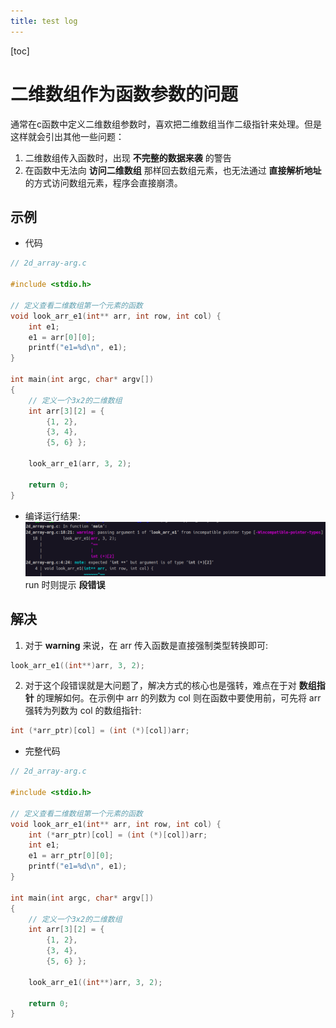 ```yaml
---
title: test log
---
```

[toc]

# 二维数组作为函数参数的问题
通常在c函数中定义二维数组参数时，喜欢把二维数组当作二级指针来处理。但是这样就会引出其他一些问题：
1. 二维数组传入函数时，出现 **不完整的数据来袭** 的警告  
2. 在函数中无法向 **访问二维数组** 那样回去数组元素，也无法通过 **直接解析地址** 的方式访问数组元素，程序会直接崩溃。  

## 示例
* 代码
```c
// 2d_array-arg.c

#include <stdio.h>

// 定义查看二维数组第一个元素的函数
void look_arr_e1(int** arr, int row, int col) {
	int e1;
	e1 = arr[0][0];
	printf("e1=%d\n", e1);
}

int main(int argc, char* argv[])
{
	// 定义一个3x2的二维数组
	int arr[3][2] = {
		{1, 2},
		{3, 4},
		{5, 6} };

	look_arr_e1(arr, 3, 2);

	return 0;
}
```
* 编译运行结果:  
![编译结果](./test/1.png)  
run 时则提示 **段错误**  
## 解决
1. 对于 **warning** 来说，在 arr 传入函数是直接强制类型转换即可:
```c
look_arr_e1((int**)arr, 3, 2);
```
2. 对于这个段错误就是大问题了，解决方式的核心也是强转，难点在于对 **数组指针** 的理解如何。在示例中 arr 的列数为 col 则在函数中要使用前，可先将 arr 强转为列数为 col 的数组指针:
```c
int (*arr_ptr)[col] = (int (*)[col])arr;
```
* 完整代码
```c
// 2d_array-arg.c

#include <stdio.h>

// 定义查看二维数组第一个元素的函数
void look_arr_e1(int** arr, int row, int col) {
	int (*arr_ptr)[col] = (int (*)[col])arr;
	int e1;
	e1 = arr_ptr[0][0];
	printf("e1=%d\n", e1);
}

int main(int argc, char* argv[])
{
	// 定义一个3x2的二维数组
	int arr[3][2] = {
		{1, 2},
		{3, 4},
		{5, 6} };

	look_arr_e1((int**)arr, 3, 2);

	return 0;
}
```
